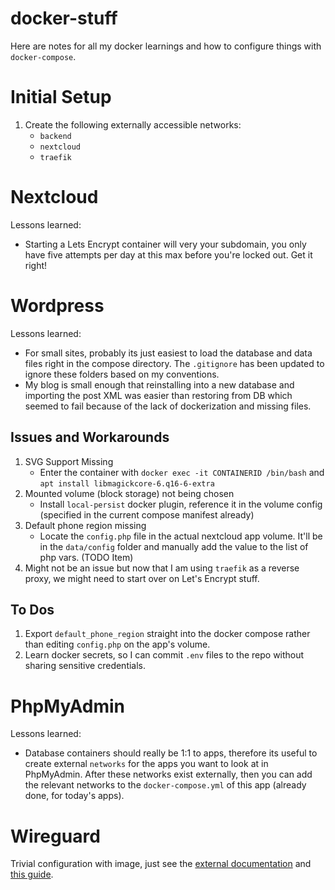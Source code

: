 # docker-stuff
Here are notes for all my docker learnings and how to configure things with `docker-compose`.

# Initial Setup
1. Create the following externally accessible networks:
	* `backend`
	* `nextcloud`
	* `traefik`

# Nextcloud
Lessons learned:
* Starting a Lets Encrypt container will very your subdomain, you only have five attempts per day at this max before you're locked out. Get it right!

# Wordpress
Lessons learned:
* For small sites, probably its just easiest to load the database and data files right in the compose directory. The `.gitignore` has been updated to ignore these folders based on my conventions.
* My blog is small enough that reinstalling into a new database and importing the post XML was easier than restoring from DB which seemed to fail because of the lack of dockerization and missing files.

## Issues and Workarounds
1. SVG Support Missing
	* Enter the container with `docker exec -it CONTAINERID /bin/bash` and `apt install libmagickcore-6.q16-6-extra`
2. Mounted volume (block storage) not being chosen
	* Install `local-persist` docker plugin, reference it in the volume config (specified in the current compose manifest already)
3. Default phone region missing
	* Locate the `config.php` file in the actual nextcloud app volume. It'll be in the `data/config` folder and manually add the value to the list of php vars. (TODO Item)
4. Might not be an issue but now that I am using `traefik` as a reverse proxy, we might need to start over on Let's Encrypt stuff.

## To Dos
1. Export `default_phone_region` straight into the docker compose rather than editing `config.php` on the app's volume.
2. Learn docker secrets, so I can commit `.env` files to the repo without sharing sensitive credentials.

# PhpMyAdmin
Lessons learned:
* Database containers should really be 1:1 to apps, therefore its useful to create external `networks` for the apps you want to look at in PhpMyAdmin. After these networks exist externally, then you can add the relevant networks to the `docker-compose.yml` of this app (already done, for today's apps).

# Wireguard
Trivial configuration with image, just see the [external documentation](https://github.com/linuxserver/docker-wireguard) and [this guide](https://www.the-digital-life.com/wireguard-docker/).
